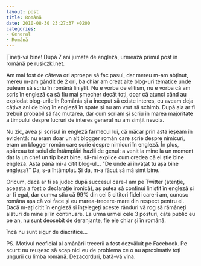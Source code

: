 ```yaml
---
layout: post
title: Română
date: 2010-08-30 23:27:37 +0200
categories:
- General
- Română
---
```

Țineți-vă bine! După 7 ani jumate de engleză, urmează primul post în română pe rusiczki.net.

Am mai fost de câteva ori aproape să fac pasul, dar mereu m-am abținut, mereu m-am gândit de 2 ori, ba chiar am creat alte blog-uri tematice unde puteam să scriu în română liniștit. Nu e vorba de elitism, nu e vorba că am scris în engleză ca să fiu mai șmecher decât toți, doar că atunci când au explodat blog-urile în România și a început să existe interes, eu aveam deja câțiva ani de blog în engleză în spate și nu am vrut să schimb. După aia ar fi trebuit probabil să fac mutarea, dar cum scriam și scriu în marea majoritate a timpului despre lucruri de interes general nu am simțit nevoia.

Nu zic, avea și scrisul în engleză farmecul lui, că măcar prin asta ieșeam în evidență: nu eram doar un alt blogger român care scrie despre nimicuri, eram un blogger român care scrie despre nimicuri în engleză. În plus, apăreau tot soiul de întâmplări hazlii de genul: a venit la mine la un moment dat la un chef un tip beat bine, să-mi explice cum credea că el știe bine engleză. Asta până mi-a citit blog-ul... "De unde ai învățat tu așa bine engleza?" Da, s-a întâmplat. Și da, m-a făcut să mă simt bine.

Oricum, dacă ar fi să judec după succesul care-l am pe Twitter (atenție, aceasta a fost o declarație ironică), aș putea să continui liniștit în engleză și ar fi egal, dar cumva știu că 99% din cei 5 cititori fideli care-i am, cunosc româna așa că voi face și eu marea-trecere-mare din respect pentru ei. Dacă m-ați citit în engleză și înțelegeți aceste rânduri vă rog să rămâneți alături de mine și în continuare. La urma urmei cele 3 posturi, câte public eu pe an, nu sunt deosebit de deranjante, fie ele chiar și în română.

Încă nu sunt sigur de diacritice...

PS. Motivul neoficial al amânării trecerii a fost dezvăluit pe Facebook. Pe scurt: nu reușesc să scap nici eu de problema ce o au aproximativ toți ungurii cu limba română. Dezacorduri, bată-vă vina.

